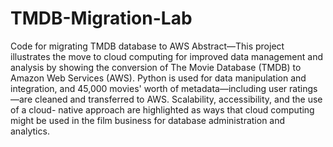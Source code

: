 # TMDB-Migration-Lab 
 Code for migrating TMDB database to AWS
Abstract—This project illustrates the move to cloud computing for improved data management and analysis by showing the conversion of The Movie Database (TMDB) to Amazon Web Services (AWS). Python is used for data manipulation and integration, and 45,000 movies' worth of metadata—including user ratings—are cleaned and transferred to AWS. Scalability, accessibility, and the use of a cloud- native approach are highlighted as ways that cloud computing might be used in the film business for database administration and analytics.
